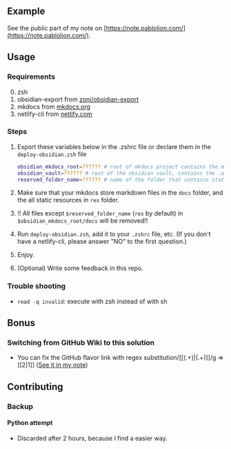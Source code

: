 ## Example

See the public part of my note on [https://note.pablolion.com/](https://note.pablolion.com/).

## Usage

### Requirements

0. zsh
1. obsidian-export from [zoni/obsidian-export](https://github.com/zoni/obsidian-export)
2. mkdocs from [mkdocs.org](https://www.mkdocs.org/)
3. netlify-cli from [netlify.com](https://www.netlify.com/)

### Steps

1. Export these variables below in the .zshrc file or declare them in the `deploy-obsidian.zsh` file

   ```ZSH
   obsidian_mkdocs_root=?????? # root of mkdocs project contains the mkdocs.yml file
   obsidian_vault=?????? # root of the obsidian vault, contains the .obsidian folder
   reserved_folder_name=?????? # name of the folder that contains static non-exported resources, this folder in $obsidian_vault/docs won't be deleted by the script. This variable is default to `res`
   ```

2. Make sure that your mkdocs store markdown files in the `docs` folder, and the all static resources in `res` folder.
3. !! All files except `$reserved_folder_name` (`res` by default) in `$obsidian_mkdocs_root/docs` will be removed!!
4. Run `deploy-obsidian.zsh`, add it to your `.zshrc` file, etc. (If you don't have a netlify-cli, please answer "NO" to the first question.)
5. Enjoy.
6. (Optional) Write some feedback in this repo.

### Trouble shooting

- `read -q invalid`: execute with zsh instead of with sh

## Bonus

### Switching from GitHub Wiki to this solution

- You can fix the GitHub flavor link with regex substitution/\[\[(.+)\|(.+)\]\]/g => [[$2|$1]] ([See it in my note](https://note.pablolion.com/coding/markdown%20note/#links-in-obsidian))

## Contributing

### Backup

#### Python attempt

- Discarded after 2 hours, because I find a easier way.
